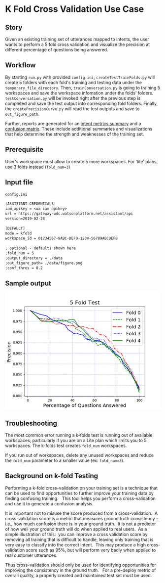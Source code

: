 # K Fold Cross Validation Use Case

## Story
Given an existing training set of utterances mapped to intents, the user wants to perform a 5 fold cross validation and visualize the precision at different percentage of questions being answered.

## Workflow
By starting `run.py` with provided `config.ini`, `createTestTrainFolds.py` will create 5 folders with each fold's training and testing data under the `temporary_file_directory`. Then, `trainConversation.py` is going to training 5 workspaces and save the workspace infomation under the folds' folders. `testConversation.py` will be invoked right after the previous step is completed and save the test output into corresponding fold folders. Finally, the `createPrecisionCurve.py` will read the test outputs and save to `out_figure_path`.

Further, reports are generated for an [intent metrics summary](intent-metrics.md) and a [confusion matrix](confusion-matrix.md).  These include additional summaries and visualizations that help determine the strength and weaknesses of the training set.

## Prerequisite
User's workspace must allow to create 5 more workspaces. For 'lite' plans, use 3 folds instead (`fold_num=3`)

## Input file
`config.ini`

```
[ASSISTANT CREDENTIALS]
iam_apikey = <wa iam apikey>
url = https://gateway-wdc.watsonplatform.net/assistant/api
version=2019-02-28

[DEFAULT]
mode = kfold
workspace_id = 01234567-9ABC-DEF0-1234-56789ABCDEF0

; optional - defaults shown here
;fold_num = 5
;output_directory = ./data
;out_figure_path= ./data/figure.png
;conf_thres = 0.2
```

## Sample output
![KFold curves](../resources/kfold-curves.png)

## Troubleshooting
The most common error running a k-folds test is running out of available workspaces, particularly if you are on a Lite plan which limits you to 5 workspaces.  The k-folds test creates `fold_num` workspaces.

If you run out of workspaces, delete any unused workspaces and reduce the `fold_num` parameter to a smaller value (ex: `fold_num=3`).

## Background on k-fold Testing
Performing a k-fold cross-validation on your training set is a technique that can be used to find opportunities to further improve your training data by finding confusing training.   This tool helps you perform a cross-validation and use it to generate a confusion analysis.

It is important not to misuse the score produced from a cross-validation.  A cross-validation score is a metric that measures ground truth consistency – i.e., how much confusion there is in your ground truth.  It is not a predictor of how well your ground truth will do when applied to real users.  As a simple illustration of this:  you can improve a cross validation score by removing all training that is difficult to handle, leaving only training that is very easy to classify into the correct intent.  This may produce a high cross-validation score such as 95%, but will perform very badly when applied to real customer utterances.

Thus cross-validation should only be used for identifying opportunities for improving the consistency in the ground truth.   For a pre-deploy metric of overall quality, a properly created and maintained test set must be used.
